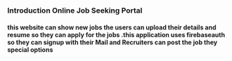 ### Introduction Online Job Seeking Portal 


#### this website can show new jobs the users can upload their details and resume so they can apply for the jobs .this application uses firebaseauth so they can signup with their Mail and Recruiters can post the job they special options
